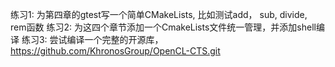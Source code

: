 练习1: 为第四章的gtest写一个简单CMakeLists, 比如测试add， sub, divide, rem函数
练习2: 为这四个章节添加一个CmakeLists文件统一管理，并添加shell编译
练习3: 尝试编译一个完整的开源库，https://github.com/KhronosGroup/OpenCL-CTS.git
